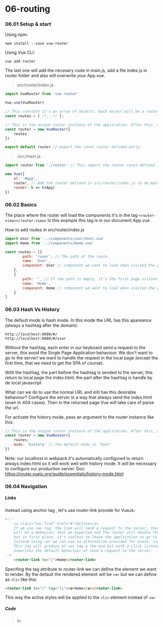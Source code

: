 # 06-routing

### 06.01 Setup & start

Using npm:

```
npm install --save vue-router
```

Using Vue CLI:
```
vue add router
```
The last one will add the necesary code in main.js, add a file index.js in router folder and also will overwrite your App.vue.

> src/router/index.js
```javascript
import VueRouter from 'vue-router'

Vue.use(VueRouter)

// This constant it's an array of objects. Each object will be a route defined by several specific attributes.
const routes = [ /*...*/ ];

// This is the unique router instance of the application. After this, all is about switching components.
const router = new VueRouter({
    routes
})

export default router // export the const router defined early.
```

> /src/main.js

```javascript
import router from './router' // This import the router const defined in: src/router/index.js

new Vue({
    el: '#app',
    router, // Add the router defined in src/router/index.js to de main Vue instance.
    render: h => h(App)
})
```

### 06.02 Basics

The place where the router will load the components it's in the tag ```<router-view></router-view>```
Is this example this tag is in our document App.vue

How to add routes in src/router/index.js

```javascript
import User from '../components/user/User.vue'
import Home from '../components/Home.vue'

const routes = [{
        path: '/user', // The path of the route.
        name: 'User',
        component: User // component we want to load when visited the path. We need to import de component.
    },
    {
        path: '', // If the path is empty, it's the first page visited. Our landing page.
        name: 'Home',
        component: Home // component we want to load when visited the path. We need to import de component.
    }
]
```

### 06.03 Hash Vs History

The default mode is hash mode. In this mode the URL has this apareance (always a hashtag after the domain):
```
http://localhost:8080/#/
http://localhost:8080/#/user
```

Without the hashtag, each enter in our keyboard send a request to the server, this avoid the Single Page Application behaviour. We don't want to go to the server! we want to handle the request in the local page (except the first time, that we need to get the SPA of course).

With the hashtag, the part before the hashtag is sended to the server, this return to local page the index.html; the part after the hashtag is handle by de local javascript

What can we do to use the normal URL and still has this desirable behaviour?
Configure the server in a way that always send the index.html (even in 404 cases). Then in the returned page Vue will take care of parse the url.

For activate the history mode, pass an argument to the router instance like this:

```javascript
// This is the unique router instance of the application. After this, all is about switching components.
const router = new VueRouter({
    routes,
    mode: 'history' // the default mode is 'hash'
})
```

Note: our localhost in webpack it's automatically configured to return always index.html so it will work well with history mode. It will be necessary to configure our production server.
Doc: https://router.vuejs.org/guide/essentials/history-mode.html

### 06.04 Navigation

##### Links
Instead using anchor tag <a>, let's use router-link provide for VueJs:

```html
<!-- 
    <a class="nav-link" href="#">Active</a> 
    If we use <a> tag, the link will send a request to the server, then the server
    will be a behaviour that we expected and the router will handle the request,
    but in first place, it's useless to leave the application to go to the server.
    Instead using <a> we can use an alternative provided for VueJs: <router-link></router-link>
    This tag will produce an <a> tag a the end but with a click listener attached to it that
    ovewrites the default behaviour of send a request to the server.
-->
    <router-link to="/">Home</router-link>
```

Specifing the tag attribute to router-link we can define the element we want to render. By the default the rendered element will be ```<a>``` but we can define as ```<li>``` like this:

```html
<router-link to="/" tag="li"><a>Home</a></router-link>
```

This way the active styles will be applied to the ```<li>``` element instead of ```<a>```

##### Code

> In <script> of our component:

```javascript
methods: {
    navigateToHome(){            
        // This push add the route to the stack navigation so it's preserve the behaviour of the
        // back and forward buttons. 
        // this.$router.push('/'); 
        this.$router.push({ name: 'Home' }); // We can also pass an object to push.
    }
}
```

The object we can pass to push method is the same that will use to generate dynamic links. It can receive path, name and params attributes.


##### Navigate to anchors

Imagine we have an element like this at the bottom of our component:

```html
<p id="data">Some data at the bottom of the page</p>
```

The default behavior of the browser let us to navigate to this element accessing to the url:
```
http://localhost:8080/user/us/1/edit?locale=en&q=100#data
```

When generate the link with router-link we can pass an attrib. called hash:

```html
<router-link tag="button" 
            :to="{ 
                name: 'UserEdit', 
                params: { id: id }, 
                query: { locale: 'en', q: 100 },
                hash: '#data'
                }">
            Edit User</router-link>
```

We can define a function into router object to define scroll behaviour. The function expect to return coordinades or a selector to scroll.

``` javascript
const router = new VueRouter({
    routes,
    mode: 'history', 
    scrollBehavior(to, from, savedPosition){ /* savedPosition determine if the browser saves the position of the scroll so when back to previous page scroll to de position */
        if(to.hash){
            return { selector: to.hash }; // scroll to selector in hash attrib.
        }
    }
})
```

### 06.05 Parameters

Add dinamyc parameters to an url like this:

```javascript

const routes = [{
        path: '/user/:id', // Will match with /user/something
        name: 'User',
        component: User 
    }
    /* ...*/
]
```

From now the route ```/user``` will not match, so it will stop working. We must update the links like this:
```html
<router-link to="/user/10">User</router-link>
```

To retreive the id parameter in the component:
```javascript
data(){
    return {
        localId: this.$route.params.id // Watch Out: this is de route object, different from this.$router
    }
}
```

Be careful! when navigate to the same component but only changes the route, the component it's not recreated. So if we first access to, for example, ```/user/10``` and then to ```/user/23``` the ```this.localId``` won't change.

To avoid this problem and, honestly, to a better reading code, we can receive a dynamic parameter as a prop this way:

```javascript
const routes = [{
        path: '/user/:id', // Will match with /user/something
        props: true,
        name: 'User',
        component: User 
    }
    /* ...*/
]
```

```javascript
export default {
    props: ['id'],
    /****/
}
```

##### Query parameters

The attib. 'to' can receive another object in 'query' to define query parameters in the url:
```html
<!-- attribute 'to' needs the colon to receive an object -->
<router-link 
        tag="button" 
        :to="{ name: 'UserEdit', params: { id: id }, query: { locale: 'en', q: 100 } }">
        Edit User</router-link>
```

In the component we can access these query parameters using $route object:
```html
<p> Locale: {{ $route.query.locale }}</p>
<p> q: {{ $route.query.q }}</p>
```

### 06.06 Nested routes

We can add sub-routes in a component, for example add user detail and user edit as child of user component.

> Inside routes variable that define the routes of the application 
```javascript
{
    path: '/user',
    name: 'UserList',
    component: User,
    // children property is an array of routes that will be sub-routes of '/user' route
    children: [
            // If the path in a subroute starts with a '/' it will be appended directly after the domain. 
            // If don't starts with '/' it will be appended to the parent route '/user'
            { path: '', component: UserStart },
            { path: 'us/:id', component: UserDetail },
            { path: 'us/:id/edit', component: UserEdit }
        ]
    }
```

We need a place to load the components defined in the sub-routes, because the ```<router-view></router-view>``` tag indicates the place where the root routes is loaded, not nested routes.

Well, the only thing is to put the same tag in the component of the parent route. So the nested routes will be loader there. You will see that when the parent component is showed and the route match with a children route, the component of that children route will be loaded in the place where router-view tag was placed.

### 06.07 Create dymanic links

If we assign a name to a route like this:
```javascript
{ path: 'us/:id/edit', name: 'UserEdit', component: UserEdit, props: true }
```

We can referer that name in any router-link to generate a link:
```html
<!-- attribute 'to' needs the colon to receive an object -->
<router-link 
        tag="button" 
        :to="{ name: 'UserEdit', params: { id: id } }">
        Edit User</router-link>
```

The ```to``` attribute can receive an object with a set of parameters that VueJs will recognoize. The name attrib refers to the name given in the routes var and the params is an object of key-value pairs where the key is the parameter in the path of the router ```us/:id/edit``` and the value is what we want to assign (in this case a prop).

### 06.08 Redirections

> In index.js where url are specified

```javascript
const routes = [
    /* bla bla bla */
    // { path: '/redirect', redirect: '/user' } // this redirects the url /redirect to /user
    { path: '/redirect', redirect: { name: 'Home' } } // In this object we can add parameters, component, props true,... 
]
```

To capture all the url that doesn't exists and rdirecto to a 404 page:
```javascript
const routes = [
    /* bla bla bla */
    {
        path: '*', // Match with anything that hasn't been handle in previous routes
        redirect: { name: 'Home' } // In this object we can add parameters, component, props true,...
    }
]
```

### 06.09 Guards

We can pass a function to ```router.beforeEach()``` and it will be execute before each router action. Inside this function we can use:
 - ```next();``` to indicate that the router keep navigating to the destiny.
 - ```next(false);``` to indicate the router to abort the navigation and stay where we are.
 - ```next({ name: 'Home', props: true });``` to indicate the router to navigate to the tipical object that define a route.

 Watch out! the beforeEach() executes in every router action, so use it carefully.

```javascript
const router = new VueRouter({
    routes,
    mode: 'history'
});


router.beforeEach(
    (to, from, next) {
        console.log ('be careful, this calls in each router action');
        next(); // Important! don't forget the next() to continue 
                // the router navigation after some checks.
    }
);
```

To protect only certain route, we can use the ```beforeEnter``` attrib. when defining a route. The function receive the same as beforeEach:

```javascript
const routes = [
        {
        path: '', 
        name: 'Home',
        component: Home,
        beforeEnter: (to, from, next) => {
            next();
        }
    }
    ]
```

Also we can implement a guard in the component itself using a new event provide for the router called beforeRouteEnter(). It's like a lifecycle hook.

```javascript
<script>
export default {
    data(){
        return {
            data: 'my data'
        }
    },
    beforeRouteEnter(to, from, next){
        // if here we don't call next(); this component won't be loaded
        // this.data --> this is not available here, because this component 
        // it's not loaded or created yet. 
        // Only have access to the component from and the route destiny you are navigating.
        next();
        // we can pass a callback that will be execute after the component has been created:
        next( vi => {
            vi.data; // here it's possible to access to the Vue instance.
        });
    }
}
</script>
```

To check if an user can leave a route, the only place to check it's inside the component we want to leave, that's becouse in a global level it might be late to check, the navigation would be started it's journey.

The same way, to allow the navigation we must call next() method.

```javascript
<script>
export default {
    data(){
        return {
            data: 'my data'
        }
    },
    beforeRouteLeave(to, from, next){
        // if here we don't call next(); this component won't be leaved
        // this.data --> this is available here.        
        next();        
    }
}
</script>
```

### 06.10 Lazy loads with webpack

If we want a component only be loaded when it's needed, instead of a traditional import:
```javascript
import User from '../components/user/User.vue'
```

Use this:

```javascript
// User is a ES6 function where pass resolve callback.
// require.ensure is a function with 2 or 3 arguments that will be recognize by webpack:
// First argument --> when webpack needs to resolve dependency to User.vue component, then
// execute the callback in second argument, in this case the resolve.
const User = resolve => {
    require.ensure(
        ['../components/user/User.vue'],
        () => { resolve(require('../components/user/User.vue')) }
    );
};
```

We can define diferent components inside the same bundle by giving another argument witch it's a name. Webapck will load all components that share the same name when need one of them:

```javascript
const User = resolve => {
    require.ensure(
        ['../components/user/User.vue'],
        () => { resolve(require('../components/user/User.vue')) },
        'user'
    );
};

const UserStart = resolve => {
    require.ensure(['../components/user/UserStart.vue'],
        () => { resolve(require('../components/user/UserStart.vue')) },
        'user');
};
```




